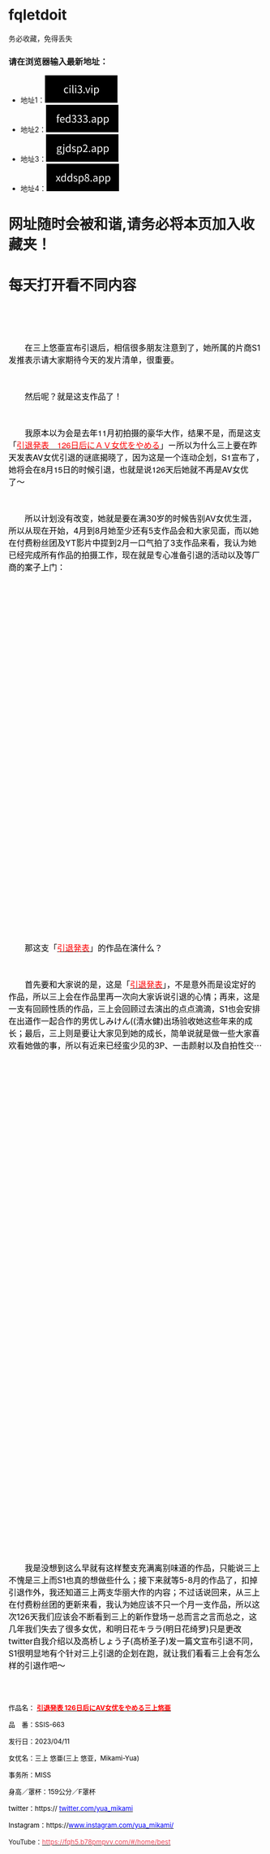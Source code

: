 # fqletdoit
务必收藏，免得丢失   
### 请在浏览器输入最新地址：  

* 地址1：![alt text](https://github.com/jamiehuang999/fqletdoit/blob/main/cilidomain4.png?raw=true) 	
* 地址2：![alt text](https://github.com/jamiehuang999/fqletdoit/blob/main/cilidomain1.png?raw=true)	
* 地址3：![alt text](https://github.com/jamiehuang999/fqletdoit/blob/main/cilidomain2.png?raw=true) 	
* 地址4：![alt text](https://github.com/jamiehuang999/fqletdoit/blob/main/cilidomain3.png?raw=true) 


	
# 网址随时会被和谐,请务必将本页加入收藏夹！
	
	
# 每天打开看不同内容
	
<div class="t_f" id="postmessage_1771396">


<p align="center"><font face="Helvetica Neue"><font size="3"><font color="#000000"><img src="https://image.playno1.com/images/2023/03/14/547f452cf422c5498034431fafe2e31f.jpg" onload="thumbImg(this)" alt=""></font></font></font></p><p align="center"><font face="Helvetica Neue"><font size="3"><font color="#000000"><br>
</font></font></font></p><p align="left"><font style="color:rgb(0, 0, 0)"><font face="&amp;quot"><font size="3">　　在三上悠亜宣布引退后，相信很多朋友注意到了，她所属的片商S1发推表示请大家期待今天的发片清单，很重要。</font></font></font></p><p align="left"><font style="color:rgb(0, 0, 0)"><font face="&amp;quot"><font size="3"><br>
</font></font></font></p><p align="left"><font style="color:rgb(0, 0, 0)"><font face="&amp;quot"><font size="3">　　然后呢？就是这支作品了！</font></font></font></p><p align="left"><font style="color:rgb(0, 0, 0)"><font face="&amp;quot"><font size="3"><br>
</font></font></font></p><p align="left"><font size="3"><font face="Helvetica Neue"><font color="#000000">　　我原本以为会是去年11月初拍摄的豪华大作，结果不是，而是这支「</font><u><font color="#ff0000">引退発表　126日后にＡＶ女优をやめる</font></u><font color="#000000">」ー所以为什么三上要在昨天发表AV女优引退的谜底揭晓了，因为这是一个连动企划，S1宣布了，她将会在8月15日的时候引退，也就是说126天后她就不再是AV女优了〜</font></font></font></p><p align="left"><font style="color:rgb(0, 0, 0)"><font face="&amp;quot"><font size="3"><br>
</font></font></font></p><p align="left"><font style="color:rgb(0, 0, 0)"><font face="&amp;quot"><font size="3">　　所以计划没有改变，她就是要在满30岁的时候告别AV女优生涯，所以从现在开始，4月到8月她至少还有5支作品会和大家见面，而以她在付费粉丝团及YT影片中提到2月一口气拍了3支作品来看，我认为她已经完成所有作品的拍摄工作，现在就是专心准备引退的活动以及等厂商的案子上门：</font></font></font></p><br>
<p align="center"><font face="Helvetica Neue"><font color="#000000"><img src="https://image.playno1.com/images/2023/03/14/c0769388317173aa5f7ca5b5460c1664.jpg" onload="thumbImg(this)" alt=""></font></font></p><p align="center"><font face="Helvetica Neue"><font color="#000000"><br>
</font></font></p><p align="center"><font face="Helvetica Neue"><font color="#000000"><img src="https://image.playno1.com/images/2023/03/14/28a63bfac5448acced758e3c6129b9d4.jpg" onload="thumbImg(this)" alt=""></font></font></p><p align="center"><font face="Helvetica Neue"><font color="#000000"><br>
</font></font></p><p align="center"><font face="Helvetica Neue"><font color="#000000"><img src="https://image.playno1.com/images/2023/03/14/8b99b0c86bc604fc716f644a1d97771e.jpg" onload="thumbImg(this)" alt=""></font></font></p><p align="center"><font face="Helvetica Neue"><font color="#000000"><br>
</font></font></p><p align="center"><font face="Helvetica Neue"><font color="#000000"><img src="https://image.playno1.com/images/2023/03/14/2c0b8fd40f8d5f54b36ae930435cd1da.jpg" onload="thumbImg(this)" alt=""></font></font></p><p align="center"><font face="Helvetica Neue"><font color="#000000"><br>
</font></font></p><p align="center"><font face="Helvetica Neue"><font color="#000000"><img src="https://image.playno1.com/images/2023/03/14/d9362ada2653a9f22298d51918f26901.jpg" onload="thumbImg(this)" alt=""></font></font></p><p align="center"><font face="Helvetica Neue"><font color="#000000"><br>
</font></font></p><p align="center"><font face="Helvetica Neue"><font color="#000000"><img src="https://image.playno1.com/images/2023/03/14/d4ccc1a95a7cf4014053c3d9bed31066.jpg" onload="thumbImg(this)" alt=""></font></font></p><p align="center"><font face="Helvetica Neue"><font color="#000000"><br>
</font></font></p><p align="center"><font face="Helvetica Neue"><font color="#000000"><img src="https://image.playno1.com/images/2023/03/14/463c83b3f718f0ff28e5fca380e2df77.jpg" onload="thumbImg(this)" alt=""></font></font></p><p align="center"><font face="Helvetica Neue"><font color="#000000"><br>
</font></font></p><p align="center"><font face="Helvetica Neue"><font color="#000000"><img src="https://image.playno1.com/images/2023/03/14/281a083886b16349f660b49b6164d39e.jpg" onload="thumbImg(this)" alt=""></font></font></p><p align="center"><font face="Helvetica Neue"><font color="#000000"><br>
</font></font></p><p align="center"><font face="Helvetica Neue"><font color="#000000"><img src="https://image.playno1.com/images/2023/03/14/c319eef0cc41db2e8db52a672319005d.jpg" onload="thumbImg(this)" alt=""></font></font></p><p align="center"><font face="Helvetica Neue"><font color="#000000"><br>
</font></font></p><p align="center"><font face="Helvetica Neue"><font color="#000000"><img src="https://image.playno1.com/images/2023/03/14/86ef66e3799f1bc6ef530e19b0043aac.jpg" onload="thumbImg(this)" alt=""></font></font></p><p align="center"><font face="Helvetica Neue"><font color="#000000"><br>
</font></font></p><p align="left"><font face="&amp;quot"><font size="3"><font color="#000000">　　那这支「</font><u><font color="#ff0000">引退発表</font></u><font color="#000000">」的作品在演什么？</font></font></font></p><p align="left"><font style="color:rgb(0, 0, 0)"><font face="&amp;quot"><font size="3"><br>
</font></font></font></p><p align="left"><font face="&amp;quot"><font size="3"><font color="#000000">　　首先要和大家说的是，这是「</font><u><font color="#ff0000">引退発表</font></u><font color="#000000">」，不是意外而是设定好的作品，所以三上会在作品里再一次向大家诉说引退的心情；再来，这是一支有回顾性质的作品，三上会回顾过去演出的点点滴滴，S1也会安排在出道作一起合作的男优しみけん((清水健)出场验收她这些年来的成长；最后，三上则是要让大家见到她的成长，简单说就是做一些大家喜欢看她做的事，所以有近来已经蛮少见的3P、一击颜射以及自拍性交⋯</font></font></font></p><p align="left"><font style="color:rgb(0, 0, 0)"><font face="&amp;quot"><font size="3"><br>
</font></font></font></p><p align="center"><font face="Helvetica Neue"><font size="3"><font color="#000000"><img src="https://image.playno1.com/images/2023/03/14/2807f89bd11762d51745d83e18191c40.gif" onload="thumbImg(this)" alt=""></font></font></font></p><p align="center"><font face="Helvetica Neue"><font size="3"><font color="#000000"><br>
</font></font></font></p><p align="center"><font face="Helvetica Neue"><font size="3"><font color="#000000"><img src="https://image.playno1.com/images/2023/03/14/a6da566f74a3f71170e9b2198ecf1925.gif" onload="thumbImg(this)" alt=""></font></font></font></p><p align="center"><font face="Helvetica Neue"><font size="3"><font color="#000000"><br>
</font></font></font></p><p align="center"><font face="Helvetica Neue"><font size="3"><font color="#000000"><img src="https://image.playno1.com/images/2023/03/14/b845686deb2e58b15b44d6df642ba0e4.gif" onload="thumbImg(this)" alt=""></font></font></font></p><p align="center"><font face="Helvetica Neue"><font size="3"><font color="#000000"><br>
</font></font></font></p><p align="center"><font face="Helvetica Neue"><font size="3"><font color="#000000"><img src="https://image.playno1.com/images/2023/03/14/d3353606e6e06917ee7a48e5fe6b6f22.gif" onload="thumbImg(this)" alt=""></font></font></font></p><p align="center"><font face="Helvetica Neue"><font size="3"><font color="#000000"><br>
</font></font></font></p><p align="center"><font face="Helvetica Neue"><font size="3"><font color="#000000"><img src="https://image.playno1.com/images/2023/03/14/1bba73dcc16e06bae1ed214e6e932c21.gif" onload="thumbImg(this)" alt=""></font></font></font></p><p align="center"><font face="Helvetica Neue"><font size="3"><font color="#000000"><br>
</font></font></font></p><p align="center"><font face="Helvetica Neue"><font size="3"><font color="#000000"><img src="https://image.playno1.com/images/2023/03/14/b85142b7103d31258091956195e7785a.gif" onload="thumbImg(this)" alt=""></font></font></font></p><p align="center"><font face="Helvetica Neue"><font size="3"><font color="#000000"><br>
</font></font></font></p><p align="center"><font face="Helvetica Neue"><font size="3"><font color="#000000"><img src="https://image.playno1.com/images/2023/03/14/e5ebb91bcb911701d00e28d41e66aa73.gif" onload="thumbImg(this)" alt=""></font></font></font></p><p align="center"><font face="Helvetica Neue"><font size="3"><font color="#000000"><br>
</font></font></font></p><p align="center"><font face="Helvetica Neue"><font size="3"><font color="#000000"><img src="https://image.playno1.com/images/2023/03/14/456d6c6a9cbbf3deedb1da5969086bf8.gif" onload="thumbImg(this)" alt=""></font></font></font></p><p align="center"><font face="Helvetica Neue"><font size="3"><font color="#000000"><br>
</font></font></font></p><p align="center"><font face="Helvetica Neue"><font size="3"><font color="#000000"><img src="https://image.playno1.com/images/2023/03/14/d1a3d39276ef423b1ea2b96a4dd89439.gif" onload="thumbImg(this)" alt=""></font></font></font></p><p align="center"><font face="Helvetica Neue"><font size="3"><font color="#000000"><br>
</font></font></font></p><p align="center"><font face="Helvetica Neue"><font size="3"><font color="#000000"><img src="https://image.playno1.com/images/2023/03/14/0bd5b12387b27abecc6c0bd72d11ddde.gif" onload="thumbImg(this)" alt=""></font></font></font></p><p align="center"><font face="Helvetica Neue"><font size="3"><font color="#000000"><br>
</font></font></font></p><p align="center"><font face="Helvetica Neue"><font size="3"><font color="#000000"><img src="https://image.playno1.com/images/2023/03/14/68250ccd956e907e6a1aae8b74cba84c.gif" onload="thumbImg(this)" alt=""></font></font></font></p><p align="center"><font face="Helvetica Neue"><font size="3"><font color="#000000"><br>
</font></font></font></p><p align="center"><font face="Helvetica Neue"><font size="3"><font color="#000000"><img src="https://image.playno1.com/images/2023/03/14/b1295bfeaf98cfe5487a19715caab339.gif" onload="thumbImg(this)" alt=""></font></font></font></p><br>
<p align="center"><font face="Helvetica Neue"><font size="3"><font color="#000000"><img src="https://image.playno1.com/images/2023/03/14/cac445c2eb9899168d7e7fc8d3017fa0.gif" onload="thumbImg(this)" alt=""></font></font></font></p><p align="center"><font face="Helvetica Neue"><font size="3"><font color="#000000"><br>
</font></font></font></p><p align="left"><font style="color:rgb(0, 0, 0)"><font face="&amp;quot"><font size="3">　　我是没想到这么早就有这样整支充满离别味道的作品，只能说三上不愧是三上而S1也真的想做些什么；接下来就等5-8月的作品了，扣掉引退作外，我还知道三上两支华丽大作的内容；不过话说回来，从三上在付费粉丝团的更新来看，我认为她应该不只一个月一支作品，所以这次126天我们应该会不断看到三上的新作登场ー总而言之言而总之，这几年我们失去了很多女优，和明日花キララ(明日花绮罗)只是更改twitter自我介绍以及高桥しょう子(高桥圣子)发一篇文宣布引退不同，S1很明显地有个针对三上引退的企划在跑，就让我们看看三上会有怎么样的引退作吧〜</font></font></font></p><br>
<br>
<p align="left"><font face="&amp;quot"><font style="font-size:13px"><font color="#000000">作品名：
	</font><u><font color="#ff0000"><strong>引退発表 126日后にAV女优をやめる三上悠亜
	</strong></font></u></font></font></p><p align="left"><font style="color:rgb(0, 0, 0)"><font face="&amp;quot"><font style="font-size:13px">品　番：SSIS-663
	</font></font></font></p><p align="left"><font style="color:rgb(0, 0, 0)"><font face="&amp;quot"><font style="font-size:13px">发行日：2023/04/11
	</font></font></font></p><p align="left"><font style="color:rgb(0, 0, 0)"><font face="&amp;quot"><font style="font-size:13px">女优名：三上 悠亜(三上 悠亚，Mikami-Yua)
	</font></font></font></p><p align="left"><font style="color:rgb(0, 0, 0)"><font face="&amp;quot"><font style="font-size:13px">事务所：MISS
	</font></font></font></p><p align="left"><font style="color:rgb(0, 0, 0)"><font face="&amp;quot"><font style="font-size:13px">身高／罩杯：159公分／F罩杯
	</font></font></font></p><p align="left"><font style="color:rgb(0, 0, 0)"><font face="&amp;quot"><font style="font-size:13px"><font color="#000000"><font face="&amp;quot">twitter：https://
	</font></font><font face="&amp;quot"><a href="http://twitter.com/yua_mikami" target="_blank"><font color="#0000ff">twitter.com/yua_mikami</font></a></font></font></font></font></p><p align="left"><font face="&amp;quot;"><font style="font-size:13px"><font color="#000000">Instagram：https://</font><a href="http://www.instagram.com/yua_mikami/" target="_blank"><font color="#0000ff">www.instagram.com/yua_mikami/</font></a></font></font></p><p align="left"><font face="&amp;quot;"><font style="font-size:13px">YouTube：<font color="#EC495A"></font><a href="http://www.youtube.com/channel/UC0BCfHbNORhd7dsw1R5rw9w" target="_blank"><font color="#EC495A">https://fqh5.b78pmpvv.com/#/home/best</font></a></font></font></p><br>
</div>
